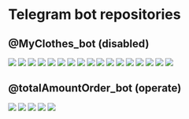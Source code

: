 # Telegram bot repositories
## @MyClothes_bot (disabled)
![](https://github.com/Begelit/Telegram_bot_repositories/blob/zara/MyClothes_bot/images/1.jpeg)
![](https://github.com/Begelit/Telegram_bot_repositories/blob/zara/MyClothes_bot/images/2.jpeg)
![](https://github.com/Begelit/Telegram_bot_repositories/blob/zara/MyClothes_bot/images/3.jpeg)
![](https://github.com/Begelit/Telegram_bot_repositories/blob/zara/MyClothes_bot/images/4.jpeg)
![](https://github.com/Begelit/Telegram_bot_repositories/blob/zara/MyClothes_bot/images/5.jpeg)
![](https://github.com/Begelit/Telegram_bot_repositories/blob/zara/MyClothes_bot/images/6.jpeg)
![](https://github.com/Begelit/Telegram_bot_repositories/blob/zara/MyClothes_bot/images/7.jpeg)
![](https://github.com/Begelit/Telegram_bot_repositories/blob/zara/MyClothes_bot/images/8.jpeg)
![](https://github.com/Begelit/Telegram_bot_repositories/blob/zara/MyClothes_bot/images/9.jpeg)
![](https://github.com/Begelit/Telegram_bot_repositories/blob/zara/MyClothes_bot/images/10.jpeg)
![](https://github.com/Begelit/Telegram_bot_repositories/blob/zara/MyClothes_bot/images/11.jpeg)
![](https://github.com/Begelit/Telegram_bot_repositories/blob/zara/MyClothes_bot/images/12.jpeg)
![](https://github.com/Begelit/Telegram_bot_repositories/blob/zara/MyClothes_bot/images/13.jpeg)
![](https://github.com/Begelit/Telegram_bot_repositories/blob/zara/MyClothes_bot/images/14.jpeg)
![](https://github.com/Begelit/Telegram_bot_repositories/blob/zara/MyClothes_bot/images/15.jpeg)
![](https://github.com/Begelit/Telegram_bot_repositories/blob/zara/MyClothes_bot/images/16.jpeg)
![](https://github.com/Begelit/Telegram_bot_repositories/blob/zara/MyClothes_bot/images/17.jpeg)

## @totalAmountOrder_bot (operate)
![](https://github.com/Begelit/Telegram_bot_repositories/blob/zara/totalAmountOrder_bot/images/1.jpeg)
![](https://github.com/Begelit/Telegram_bot_repositories/blob/zara/totalAmountOrder_bot/images/2.jpeg)
![](https://github.com/Begelit/Telegram_bot_repositories/blob/zara/totalAmountOrder_bot/images/3.jpeg)
![](https://github.com/Begelit/Telegram_bot_repositories/blob/zara/totalAmountOrder_bot/images/4.jpeg)
![](https://github.com/Begelit/Telegram_bot_repositories/blob/zara/totalAmountOrder_bot/images/5.jpeg)
